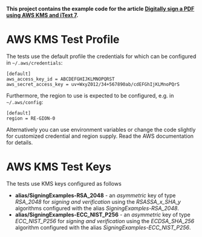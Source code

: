 **This project contains the example code for the article [Digitally sign a PDF using AWS KMS and iText 7](https://itextpdf.com/de/node/14831).**

# AWS KMS Test Profile

The tests use the default profile the credentials for which can be configured in `~/.aws/credentials`:

    [default]
    aws_access_key_id = ABCDEFGHIJKLMNOPQRST
    aws_secret_access_key = uv+WxyZ012/34+567890ab/cdEFGhIjKLMnoPQrS

Furthermore, the region to use is expected to be configured, e.g. in `~/.aws/config`:

    [default]
    region = RE-GION-0

Alternatively you can use environment variables or change the code slightly for customized credential and region supply. Read the AWS documentation for details.

# AWS KMS Test Keys

The tests use KMS keys configured as follows

* **alias/SigningExamples-RSA_2048** - an *asymmetric* key of type *RSA_2048* for *signing and verification* using the *RSASSA_x_SHA_y* algorithms configured with the alias *SigningExamples-RSA_2048*.
* **alias/SigningExamples-ECC_NIST_P256** - an *asymmetric* key of type *ECC_NIST_P256* for *signing and verification* using the *ECDSA_SHA_256* algorithm configured with the alias *SigningExamples-ECC_NIST_P256*.
